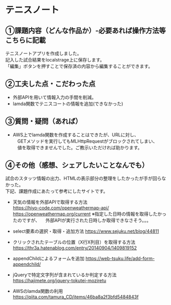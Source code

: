 # テニスノート  
## ①課題内容（どんな作品か）-必要あれば操作方法等こちらに記載  
テニスノートアプリを作成しました。  
記入した試合結果をlocalstrage上に保存します。  
「編集」ボタンを押すことで保存済の内容から編集することができます。  

## ②工夫した点・こだわった点  
* 外部APIを用いて情報入力の手間を削減。  
* lamda関数でテニスコートの情報を追加(できなかった)  

## ③質問・疑問（あれば）
* AWS上でlamda関数を作成することはできたが、URLに対し、  
　GETメソッドを実行してもMLHttpRequestがブロックされてしまい、  
　値を取得できませんでした。ご教示いただければ助かります。  

## ④その他（感想、シェアしたいことなんでも）  
試合のスタッツ情報の出力、HTMLの表示部分の整理をしたかったが手が回らなかった。  
下記、課題作成にあたって参考にしたサイトです。

* 天気の情報を外部APIで取得する方法  
<https://hiyo-code.com/openweathermap-api/>
<https://openweathermap.org/current>
※指定した日時の情報を取得したかったのですが、
　外部APIが実行された日時しか取得できなさそう。。。

* select要素の選択・取得・追加方法
https://www.sejuku.net/blog/44811

* クリックされたテーブルの位置（X行X列目）を取得する方法
https://thr3a.hatenablog.com/entry/20140904/1409819152

* appendChildによるフォームを追加
https://web-tsuku.life/add-form-appendchild/

* jQueryで特定文字列が含まれているか判定する方法
https://hajimete.org/jquery-tokutei-moziretu

* AWSのlamda関数の利用
https://qiita.com/tamura_CD/items/46ba8a2f3bfd5484843f
